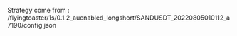 Strategy come from : /flyingtoaster/1s/0.1.2_auenabled_longshort/SANDUSDT_20220805010112_a7190/config.json